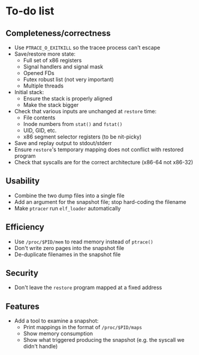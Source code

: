 
# To-do list

## Completeness/correctness

* Use `PTRACE_O_EXITKILL` so the tracee process can't escape
* Save/restore more state:
   * Full set of x86 registers
   * Signal handlers and signal mask
   * Opened FDs
   * Futex robust list (not very important)
   * Multiple threads
* Initial stack:
   * Ensure the stack is properly aligned
   * Make the stack bigger
* Check that various inputs are unchanged at `restore` time:
   * File contents
   * Inode numbers from `stat()` and `fstat()`
   * UID, GID, etc.
   * x86 segment selector registers (to be nit-picky)
* Save and replay output to stdout/stderr
* Ensure `restore`'s temporary mapping does not conflict with restored program
* Check that syscalls are for the correct architecture (x86-64 not x86-32)


## Usability

* Combine the two dump files into a single file
* Add an argument for the snapshot file; stop hard-coding the filename
* Make `ptracer` run `elf_loader` automatically


## Efficiency

* Use `/proc/$PID/mem` to read memory instead of `ptrace()`
* Don't write zero pages into the snapshot file
* De-duplicate filenames in the snapshot file


## Security

* Don't leave the `restore` program mapped at a fixed address


## Features

* Add a tool to examine a snapshot:
   * Print mappings in the format of `/proc/$PID/maps`
   * Show memory consumption
   * Show what triggered producing the snapshot (e.g. the syscall we didn't handle)
